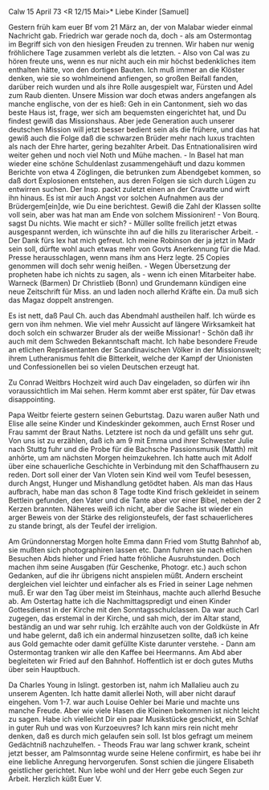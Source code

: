  Calw 15 April 73
 <R 12/15 Mai>*
Liebe Kinder [Samuel]

Gestern früh kam euer Bf vom 21 März an, der von Malabar wieder einmal Nachricht gab. Friedrich war gerade noch da, doch - als am Ostermontag im Begriff sich von den hiesigen Freuden zu trennen. Wir haben nur wenig fröhlichere Tage zusammen verlebt als die letzten. - Also von Cal was zu hören freute uns, wenn es nur nicht auch ein mir höchst bedenkliches item enthalten hätte, von den dortigen Bauten. Ich muß immer an die Klöster denken, wie sie so wohlmeinend anfiengen, so großen Beifall fanden, darüber reich wurden und als ihre Rolle ausgespielt war, Fürsten und Adel zum Raub dienten. Unsere Mission war doch etwas anders angefangen als manche englische, von der es hieß: Geh in ein Cantonment, sieh wo das beste Haus ist, frage, wer sich am bequemsten eingerichtet hat, und Du findest gewiß das Missionshaus. Aber jede Generation auch unserer deutschen Mission will jetzt besser bedient sein als die frühere, und das hat gewiß auch die Folge daß die schwarzen Brüder mehr nach luxus trachten als nach der Ehre harter, gering bezahlter Arbeit. Das Entnationalisiren wird weiter gehen und noch viel Noth und Mühe machen. - In Basel hat man wieder eine schöne Schuldenlast zusammengehäuft und dazu kommen Berichte von etwa 4 Zöglingen, die betrunken zum Abendgebet kommen, so daß dort Explosionen entstehen, aus deren Folgen sie sich durch Lügen zu entwirren suchen. Der Insp. packt zuletzt einen an der Cravatte und wirft ihn hinaus. Es ist mir auch Angst vor solchen Aufnahmen aus der Brüdergem[ein]de, wie Du eine berichtest. Gewiß die Zahl der Klassen sollte voll sein, aber was hat man am Ende von solchem Missioniren! - Von Bourq. sagst Du nichts. Wie macht er sich? - Müller sollte freilich jetzt etwas ausgespannt werden, ich wünschte ihn auf die hills zu literarischer Arbeit. - Der Dank fürs lex hat mich gefreut. Ich meine Robinson der ja jetzt in Madr sein soll, dürfte wohl auch etwas mehr von Govts Anerkennung für die Mad. Presse herausschlagen, wenn mans ihm ans Herz legte. 25 Copies genommen will doch sehr wenig heißen. - Wegen Übersetzung der propheten habe ich nichts zu sagen, als - wenn ich einen Mitarbeiter habe. Warneck (Barmen) Dr Christlieb (Bonn) und Grundemann kündigen eine neue Zeitschrift für Miss. an und laden noch allerhd Kräfte ein. Da muß sich das Magaz doppelt anstrengen.

Es ist nett, daß Paul Ch. auch das Abendmahl austheilen half. Ich würde es gern von ihm nehmen. Wie viel mehr Aussicht auf längere Wirksamkeit hat doch solch ein schwarzer Bruder als der weiße Missionar! - Schön daß ihr auch mit dem Schweden Bekanntschaft macht. Ich habe besondere Freude an etlichen Repräsentanten der Scandinavischen Völker in der Missionswelt; ihrem Lutheranismus fehlt die Bitterkeit, welche der Kampf der Unionisten und Confessionellen bei so vielen Deutschen erzeugt hat.

Zu Conrad Weitbrs Hochzeit wird auch Dav eingeladen, so dürfen wir ihn voraussichtlich im Mai sehen. Herm kommt aber erst später, für Dav etwas disappointing.

Papa Weitbr feierte gestern seinen Geburtstag. Dazu waren außer Nath und Elise alle seine Kinder und Kindeskinder gekommen, auch Ernst Roser und Frau sammt der Braut Naths. Letztere ist noch da und gefällt uns sehr gut. 
Von uns ist zu erzählen, daß ich am 9 mit Emma und ihrer Schwester Julie nach Stuttg fuhr und die Probe für die Bachsche Passionsmusik (Matth) mit anhörte, um am nächsten Morgen heimzukehren. Ich hatte auch mit Adolf über eine schauerliche Geschichte in Verbindung mit den Schaffhausern zu reden. Dort soll einer der Van Vloten sein Kind weil vom Teufel besessen, durch Angst, Hunger und Mishandlung getödtet haben. Als man das Haus aufbrach, habe man das schon 8 Tage todte Kind frisch gekleidet in seinem Bettlein gefunden, den Vater und die Tante aber vor einer Bibel, neben der 2 Kerzen brannten. Näheres weiß ich nicht, aber die Sache ist wieder ein arger Beweis von der Stärke des religionsteufels, der fast schauerlicheres zu stande bringt, als der Teufel der irreligion.

Am Gründonnerstag Morgen holte Emma dann Fried vom Stuttg Bahnhof ab, sie mußten sich photographiren lassen etc. Dann fuhren sie nach etlichen Besuchen Abds hieher und Fried hatte fröhliche Ausruhstunden. Doch machen ihm seine Ausgaben (für Geschenke, Photogr. etc.) auch schon Gedanken, auf die ihr übrigens nicht anspielen müßt. Andern erscheint dergleichen viel leichter und einfacher als es Fried in seiner Lage nehmen muß. Er war den Tag über meist im Steinhaus, machte auch allerhd Besuche ab. Am Ostertag hatte ich die Nachmittagspredigt und einen Kinder Gottesdienst in der Kirche mit den Sonntagsschulclassen. Da war auch Carl zugegen, das erstemal in der Kirche, und sah mich, der im Altar stand, beständig an und war sehr ruhig. Ich erzählte auch von der Goldküste in Afr und habe gelernt, daß ich ein andermal hinzusetzen sollte, daß ich keine aus Gold gemachte oder damit gefüllte Kiste darunter verstehe. - Dann am Ostermontag tranken wir alle den Kaffee bei Heermanns. Am Abd aber begleiteten wir Fried auf den Bahnhof. Hoffentlich ist er doch gutes Muths über sein Hauptbuch.

Da Charles Young in Islingt. gestorben ist, nahm ich Mallalieu auch zu unserem Agenten. Ich hatte damit allerlei Noth, will aber nicht darauf eingehen. Vom 1-7. war auch Louise Oehler bei Marie und machte uns manche Freude. Aber wie viele Hasen die Kleinen bekommen ist nicht leicht zu sagen. 
Habe ich vielleicht Dir ein paar Musikstücke geschickt, ein Schlaf in guter Ruh und was von Kurzoeuvres? Ich kann mirs rein nicht mehr denken, daß es durch mich gelaufen sein soll. Ist blos gefragt um meinem Gedächtniß nachzuhelfen. - Theods Frau war lang schwer krank, scheint jetzt besser, am Palmsonntag wurde seine Helene confirmirt, es habe bei ihr eine liebliche Anregung hervorgerufen. Sonst schien die jüngere Elisabeth geistlicher gerichtet. Nun lebe wohl und der Herr gebe euch Segen zur Arbeit. Herzlich küßt
 Euer V.
